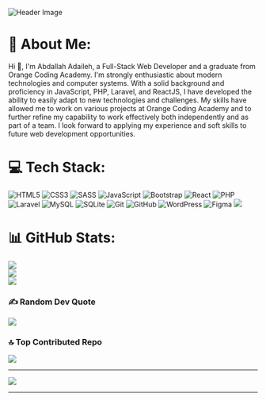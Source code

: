 ![Header Image](https://user-images.githubusercontent.com/106918656/209438619-25091cdf-a126-4e95-a24c-5efdf8057606.gif)

# 💫 About Me:
Hi 👋, I'm Abdallah Adaileh, a Full-Stack Web Developer and a graduate from Orange Coding Academy. I'm strongly enthusiastic about modern technologies and computer systems. With a solid background and proficiency in JavaScript, PHP, Laravel, and ReactJS, I have developed the ability to easily adapt to new technologies and challenges. My skills have allowed me to work on various projects at Orange Coding Academy and to further refine my capability to work effectively both independently and as part of a team. I look forward to applying my experience and soft skills to future web development opportunities.

# 💻 Tech Stack:
![HTML5](https://img.shields.io/badge/html5-%23E34F26.svg?style=for-the-badge&logo=html5&logoColor=white) ![CSS3](https://img.shields.io/badge/css3-%231572B6.svg?style=for-the-badge&logo=css3&logoColor=white) ![SASS](https://img.shields.io/badge/SASS-hotpink.svg?style=for-the-badge&logo=SASS&logoColor=white) ![JavaScript](https://img.shields.io/badge/javascript-%23323330.svg?style=for-the-badge&logo=javascript&logoColor=%23F7DF1E) ![Bootstrap](https://img.shields.io/badge/bootstrap-%238511FA.svg?style=for-the-badge&logo=bootstrap&logoColor=white) ![React](https://img.shields.io/badge/react-%2320232a.svg?style=for-the-badge&logo=react&logoColor=%2361DAFB) ![PHP](https://img.shields.io/badge/php-%23777BB4.svg?style=for-the-badge&logo=php&logoColor=white) ![Laravel](https://img.shields.io/badge/laravel-%23FF2D20.svg?style=for-the-badge&logo=laravel&logoColor=white) ![MySQL](https://img.shields.io/badge/mysql-4479A1.svg?style=for-the-badge&logo=mysql&logoColor=white) ![SQLite](https://img.shields.io/badge/sqlite-%2307405e.svg?style=for-the-badge&logo=sqlite&logoColor=white) ![Git](https://img.shields.io/badge/git-%23F05033.svg?style=for-the-badge&logo=git&logoColor=white) ![GitHub](https://img.shields.io/badge/github-%23121011.svg?style=for-the-badge&logo=github&logoColor=white) ![WordPress](https://img.shields.io/badge/wordpress-%23117AC9.svg?style=for-the-badge&logo=wordpress&logoColor=white) ![Figma](https://img.shields.io/badge/figma-%23F24E1E.svg?style=for-the-badge&logo=figma&logoColor=white) [![](https://visitcount.itsvg.in/api?id=abdullahadaileh&icon=1&color=0)](https://visitcount.itsvg.in)

# 📊 GitHub Stats:
![](https://github-readme-stats.vercel.app/api?username=abdullahadaileh&theme=radical&hide_border=false&include_all_commits=true&count_private=false)<br/>
![](https://github-readme-streak-stats.herokuapp.com/?user=abdullahadaileh&theme=radical&hide_border=false)<br/>
![](https://github-readme-stats.vercel.app/api/top-langs/?username=abdullahadaileh&theme=radical&hide_border=false&include_all_commits=true&count_private=false&layout=compact)


### ✍️ Random Dev Quote
![](https://quotes-github-readme.vercel.app/api?type=horizontal&theme=radical)

### 🔝 Top Contributed Repo
![](https://github-contributor-stats.vercel.app/api?username=abdullahadaileh&limit=5&theme=dark&combine_all_yearly_contributions=true)

---

[![](https://visitcount.itsvg.in/api?id=abdullahadaileh&icon=1&color=0)](https://visitcount.itsvg.in)

---
